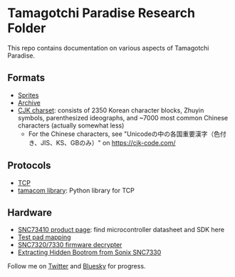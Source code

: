 Tamagotchi Paradise Research Folder
===================================

This repo contains documentation on various aspects of Tamagotchi Paradise.

## Formats
- [Sprites](formats/sprites.md)
- [Archive](formats/archive.md)
- [CJK charset](formats/cjk_charset.txt): consists of 2350 Korean character blocks, Zhuyin symbols,
  parenthesized ideographs, and ~7000 most common Chinese characters (actually somewhat less)
  - For the Chinese characters, see "Unicodeの中の各国重要漢字（色付き、JIS、KS、GBのみ）" on
    https://cjk-code.com/

## Protocols
- [TCP](protocols/tcp.md)
- [tamacom library](https://github.com/GMMan/tamacom): Python library for TCP

## Hardware
- [SNC73410 product page](https://www.sonix.com.tw/article-en-5180-42810): find microcontroller datasheet and SDK here
- [Test pad mapping](hardware/testpads.txt)
- [SNC7320/7330 firmware decrypter](https://github.com/GMMan/sonix-boot-decrypter)
- [Extracting Hidden Bootrom from Sonix SNC7330](https://github.com/GMMan/snc7330-hidden-rom)

Follow me on [Twitter](https://x.com/GMMan_BZFlag) and [Bluesky](https://bsky.app/profile/sudo.caralynx.com)
for progress.
